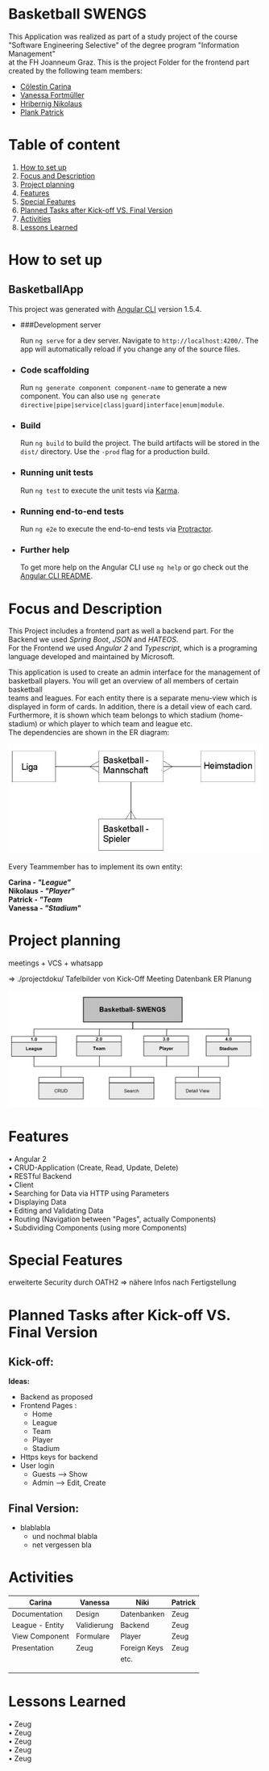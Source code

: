 # Basketball SWENGS

This Application was realized as part of a study project of the course "Software Engineering Selective" of the degree program "Information Management"  
at the FH Joanneum Graz. This is the project Folder for the frontend part created by the following team members:

* <a href="https://github.com/SuperCari">Cölestin Carina</a>
* <a href="https://github.com/fortmuel15">Vanessa Fortmüller</a>
* <a href="https://github.com/HribernigNikolaus">Hribernig Nikolaus</a>
* <a href="https://github.com/x-qlusive">Plank Patrick</a>



# Table of content

1. [How to set up](#how-to-set-up)
2. [Focus and Description](#projectfocus-and-description)
3. [Project planning](#project-planning) 
4. [Features](#features)
5. [Special Features](#special-features)
6. [Planned Tasks after Kick-off VS. Final Version](#planned-tasks-after-kick-off-vs.-final-version)
7. [Activities](#activities)
7. [Lessons Learned](#lessons-learned)


# How to set up


## BasketballApp

   This project was generated with [Angular CLI](https://github.com/angular/angular-cli) version 1.5.4.

* ###Development server

    Run `ng serve` for a dev server. Navigate to `http://localhost:4200/`. The app will automatically reload if you change any of the source files.

* ### Code scaffolding
    Run `ng generate component component-name` to generate a new component. You can also use `ng generate directive|pipe|service|class|guard|interface|enum|module`.

* ### Build

    Run `ng build` to build the project. The build artifacts will be stored in the `dist/` directory. Use the `-prod` flag for a production build.

* ### Running unit tests

    Run `ng test` to execute the unit tests via [Karma](https://karma-runner.github.io).

* ### Running end-to-end tests

    Run `ng e2e` to execute the end-to-end tests via [Protractor](http://www.protractortest.org/).

* ### Further help

    To get more help on the Angular CLI use `ng help` or go check out the [Angular CLI README](https://github.com/angular/angular-cli/blob/master/README.md).


# Focus and Description

This Project includes a frontend part as well a backend part. For the Backend we used _Spring Boot_, _JSON_ and _HATEOS_.  
For the Frontend we used _Angular 2_ and _Typescript_, which is a programing language developed and maintained by Microsoft. 

This application is used to create an admin interface for the management of basketball players. You will get an overview of all members of certain basketball  
teams and leagues. For each entity there is a separate menu-view which is displayed in form of cards. In addition, there is a detail view of each card.   
Furthermore, it is shown which team belongs to which stadium (home-stadium) or which player to which team and league etc.   
The dependencies are shown in the ER diagram:

![ER - Diagram](projectdocu/ER_Diagram.jpg)


Every Teammember has to implement its own entity:  
   
**Carina - _"League"_**  
**Nikolaus - _"Player"_**  
**Patrick  - _"Team_**  
**Vanessa - _"Stadium"_**  

# Project planning

meetings + VCS + whatsapp

=> ./projectdoku/ 
Tafelbilder von Kick-Off Meeting 
Datenbank ER Planung 

![Strukturplan](projectdocu/Strukturplan.jpg)  



# Features

• Angular 2  
• CRUD-Application (Create, Read, Update, Delete)  
• RESTful Backend  
• Client  
• Searching for Data via HTTP using Parameters  
• Displaying Data  
• Editing and Validating Data  
• Routing (Navigation between "Pages", actually Components)  
• Subdividing Components (using more Components)  


# Special Features
erweiterte Security durch OATH2 
=> nähere Infos nach Fertigstellung



# Planned Tasks after Kick-off VS. Final Version

## Kick-off:

**Ideas:**   
* Backend as proposed  
* Frontend Pages :  
    * Home  
    * League  
    * Team   
    * Player  
    * Stadium  
* Https keys for backend  
* User login     
    * Guests --> Show  
    * Admin  --> Edit, Create
    
## Final Version:

* blablabla  
    * und nochmal blabla 
    * net vergessen bla
        

# Activities

| Carina          	| Vanessa     	| Niki        	| Patrick 	|
| -----------------	| -------------	| -------------	| ---------	|
| Documentation   	| Design      	| Datenbanken 	| Zeug    	|
| League - Entity 	| Validierung 	| Backend      	| Zeug    	|
| View Component  	| Formulare   	| Player        | Zeug    	|
| Presentation      | Zeug          | Foreign Keys  | Zeug      |
|                 	|             	| etc.          |         	|
|                 	|             	|             	|         	|
|                 	|             	|             	|         	|
|                 	|             	|             	|         	|


# Lessons Learned 
• Zeug  
• Zeug  
• Zeug  
• Zeug  
• Zeug  


